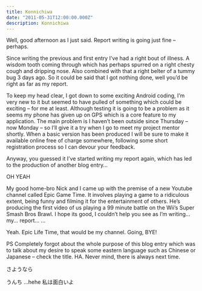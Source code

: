 ```yaml
---
title: Konnichiwa
date: "2011-05-31T12:00:00.000Z"
description: Konnichiwa
---
```


Well, good afternoon as I just said. Report writing is going just fine –
perhaps.

Since writing the previous and first entry I’ve had a right bout of illness. A
wisdom tooth coming through which has perhaps spurred on a right chesty cough
and dripping nose. Also combined with that a right belter of a tummy bug 3 days
ago. So it could be said that I got nothing done, well you’d be right as far as
my report.

To keep my head clear, I got down to some exciting Android coding, I’m very new
to it but seemed to have pulled of something which could be exciting – for me at
least. Although testing it is going to be a problem as it seems my phone has
given up on GPS which is a core feature to my application. The main problem is I
haven’t been outside since Thursday – now Monday – so I’ll give it a try when I
go to meet my project mentor shortly. When a basic version has been produced I
will be sure to make it available online free of charge somewhere, following
some short registration process so I can devour your feedback.

Anyway, you guessed it I’ve started writing my report again, which has led to
the production of another blog entry…

OH YEAH

My good home-bro Nick and I came up with the premise of a new Youtube channel
called Epic Game Time. It involves playing a game to a ridiculous extent, being
funny and filming it for the entertainment of others. He’s producing the first
video of us playing a 99 minute battle on the Wii’s Super Smash Bros Brawl. I
hope its good, I couldn’t help you see as I’m writing… my… report… …

Yeah. Epic Life Time, that would be my channel. Going, BYE!

PS Completely forgot about the whole purpose of this blog entry which was to
talk about my desire to speak some eastern language such as Chinese or Japanese
– check the title. HA. Never mind, there is always next time.

さようなら

うんち ...hehe 私は面白いよ
